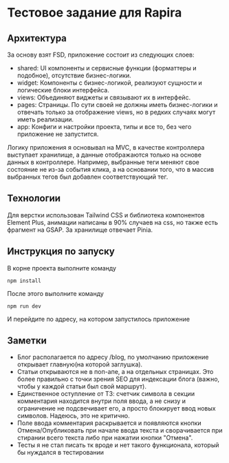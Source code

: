# Тестовое задание для Rapira

## Архитектура

За основу взят FSD, приложение состоит из следующих слоев: 

- shared: UI компоненты и сервисные функции (форматтеры и подобное), отсутствие бизнес-логики.
- widget: Компоненты с бизнес-логикой, реализуют сущности и логические блоки интерфейса.
- views: Объединяют виджеты и связывают их в интерфейс.
- pages: Страницы. По сути своей не должны иметь бизнес-логики и отвечать только за отображение views, но в редких случаях могут иметь реализации.
- app: Конфиги и настройки проекта, типы и все то, без чего приложение не запустится.

Логику приложения я основывал на MVC, в качестве контроллера выступает хранилище, а данные отображаются только на основе данных в контроллере. Например, выбранные теги меняют свое состояние не из-за события клика, а на основании того, что в массив выбранных тегов был добавлен соответствующий тег. 

## Технологии

Для верстки использован Tailwind CSS и библиотека компонентов Element Plus, анимации написаны в 90% случаев на css, но также есть фрагмент на GSAP. За хранилище отвечает Pinia.

## Инструкция по запуску 

В корне проекта выполните команду 
```
npm install
```

После этого выполните команду 

```
npm run dev
```
И перейдите по адресу, на котором запустилось приложение

## Заметки
- Блог располагается по адресу /blog, по умолчанию приложение открывает главную(на которой заглушка).
- Статьи открываются не в поп-апе, а на отдельных страницах. Это более правильно с точки зрения SEO для индексации блога (важно, чтобы у каждой статьи был свой маршрут).
- Единственное оступление от ТЗ: счетчик символа в секции комментария находится внутри поля ввода, а не снизу и ограничение не подсвечивает его, а просто блокирует ввод новых символов. Надеюсь, это не критично.
- Поле ввода комментария раскрывается и появляются кнопки Отмена/Опубликовать при начале ввода текста и сворачивается при стирании всего текста либо при нажатии кнопки "Отмена".  
- Тесты я не стал писать тк вроде и нет такого функционала, который бы нуждался в тестировании




